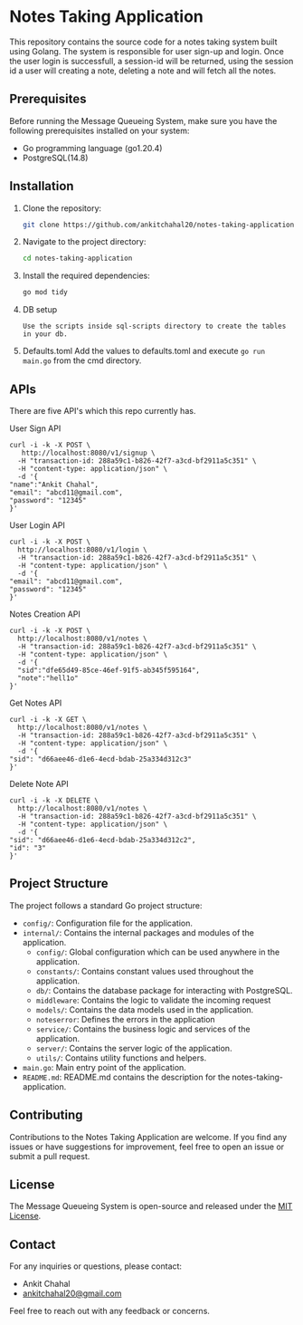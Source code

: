 # Notes Taking Application

This repository contains the source code for a notes taking system built using Golang. The system is responsible for user sign-up and login. Once the user login is successfull, a session-id will be returned, using the session id a user will creating a note, deleting a note and will fetch all the notes.

## Prerequisites

Before running the Message Queueing System, make sure you have the following prerequisites installed on your system:

- Go programming language (go1.20.4)
- PostgreSQL(14.8)

## Installation

1. Clone the repository:

   ```bash
   git clone https://github.com/ankitchahal20/notes-taking-application.git
   ```

2. Navigate to the project directory:

   ```bash
   cd notes-taking-application
   ```

3. Install the required dependencies:

   ```bash
   go mod tidy
   ```

4. DB setup
    ```
    Use the scripts inside sql-scripts directory to create the tables in your db.
    ```
5. Defaults.toml
Add the values to defaults.toml and execute `go run main.go` from the cmd directory.

## APIs
There are five API's which this repo currently has.

User Sign API
```
curl -i -k -X POST \
   http://localhost:8080/v1/signup \
  -H "transaction-id: 288a59c1-b826-42f7-a3cd-bf2911a5c351" \
  -H "content-type: application/json" \
  -d '{
"name":"Ankit Chahal",
"email": "abcd11@gmail.com",
"password": "12345"
}'
```

User Login API

```
curl -i -k -X POST \
  http://localhost:8080/v1/login \
  -H "transaction-id: 288a59c1-b826-42f7-a3cd-bf2911a5c351" \
  -H "content-type: application/json" \
  -d '{
"email": "abcd11@gmail.com",
"password": "12345"
}'
```

Notes Creation API

```
curl -i -k -X POST \
  http://localhost:8080/v1/notes \
  -H "transaction-id: 288a59c1-b826-42f7-a3cd-bf2911a5c351" \
  -H "content-type: application/json" \
  -d '{
  "sid":"dfe65d49-85ce-46ef-91f5-ab345f595164",
  "note":"hell1o"
}'
```

Get Notes API

```
curl -i -k -X GET \
  http://localhost:8080/v1/notes \
  -H "transaction-id: 288a59c1-b826-42f7-a3cd-bf2911a5c351" \
  -H "content-type: application/json" \
  -d '{
"sid": "d66aee46-d1e6-4ecd-bdab-25a334d312c3"
}'
```

Delete Note API

```
curl -i -k -X DELETE \
  http://localhost:8080/v1/notes \
  -H "transaction-id: 288a59c1-b826-42f7-a3cd-bf2911a5c351" \
  -H "content-type: application/json" \
  -d '{
"sid": "d66aee46-d1e6-4ecd-bdab-25a334d312c2",
"id": "3"
}'
```

## Project Structure

The project follows a standard Go project structure:

- `config/`: Configuration file for the application.
- `internal/`: Contains the internal packages and modules of the application.
  - `config/`: Global configuration which can be used anywhere in the application.
  - `constants/`: Contains constant values used throughout the application.
  - `db/`: Contains the database package for interacting with PostgreSQL.
  - `middleware`: Contains the logic to validate the incoming request
  - `models/`: Contains the data models used in the application.
  - `noteserror`: Defines the errors in the application
  - `service/`: Contains the business logic and services of the application.
  - `server/`: Contains the server logic of the application.
  - `utils/`: Contains utility functions and helpers.
- `main.go`: Main entry point of the application.
- `README.md`: README.md contains the description for the notes-taking-application.

## Contributing

Contributions to the Notes Taking Application are welcome. If you find any issues or have suggestions for improvement, feel free to open an issue or submit a pull request.

## License

The Message Queueing System is open-source and released under the [MIT License](LICENSE).

## Contact

For any inquiries or questions, please contact:

- Ankit Chahal
- ankitchahal20@gmail.com

Feel free to reach out with any feedback or concerns.
